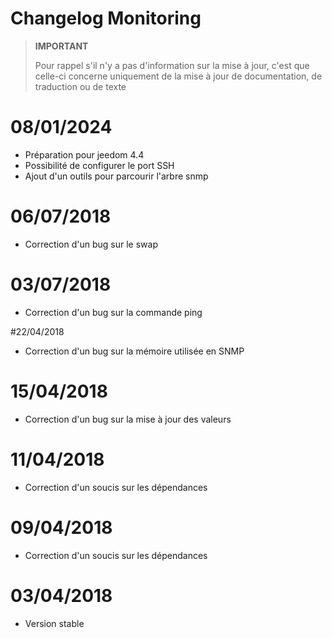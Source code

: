 # Changelog Monitoring

>**IMPORTANT**
>
>Pour rappel s'il n'y a pas d'information sur la mise à jour, c'est que celle-ci concerne uniquement de la mise à jour de documentation, de traduction ou de texte

# 08/01/2024

- Préparation pour jeedom 4.4
- Possibilité de configurer le port SSH
- Ajout d'un outils pour parcourir l'arbre snmp

# 06/07/2018

- Correction d'un bug sur le swap

# 03/07/2018

- Correction d'un bug sur la commande ping

#22/04/2018

- Correction d'un bug sur la mémoire utilisée en SNMP

# 15/04/2018

- Correction d'un bug sur la mise à jour des valeurs

# 11/04/2018

- Correction d'un soucis sur les dépendances

# 09/04/2018

- Correction d'un soucis sur les dépendances

# 03/04/2018

- Version stable
